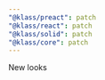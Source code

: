 ```yaml
---
"@klass/preact": patch
"@klass/react": patch
"@klass/solid": patch
"@klass/core": patch
---
```


New looks
